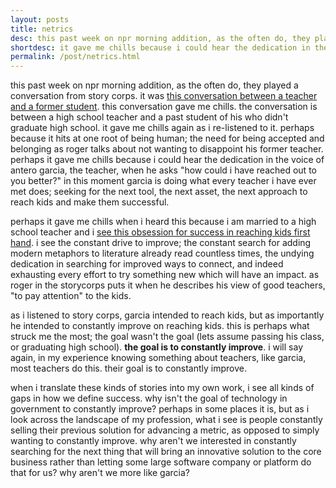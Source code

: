 ```yaml
---
layout: posts
title: netrics
desc: this past week on npr morning addition, as the often do, they played a conversation from story corps.  it was [this conversation between a teacher and a former student](http://storycorps.org/listen/antero-garcia-and-roger-alvarez-2/). this conversation gave me chills.  the conversation is between a high school teacher and a past student of his who didn't graduate high school. 
shortdesc: it gave me chills because i could hear the dedication in the voice of antero garcia, the teacher, when he asks "how could i have reached out to you better?"
permalink: /post/netrics.html
---
```


this past week on npr morning addition, as the often do, they played a conversation from story corps.  it was [this conversation between a teacher and a former student](http://storycorps.org/listen/antero-garcia-and-roger-alvarez-2/). this conversation gave me chills.  the conversation is between a high school teacher and a past student of his who didn't graduate high school.  it gave me chills again as i re-listened to it.  perhaps because it hits at one root of being human; the need for being accepted and belonging as roger talks about not wanting to disappoint his former teacher.  perhaps it gave me chills because i could hear the dedication in the voice of antero garcia, the teacher, when he asks "how could i have reached out to you better?"  in this moment garcia is doing what every teacher i have ever met does; seeking for the next tool, the next asset, the next approach to reach kids and make them successful.

perhaps it gave me chills when i heard this because i am married to a high school teacher and i [see this obsession for success in reaching kids first hand](http://feomike.github.io/post/its-never-about-technology.html).  i see the constant drive to improve; the constant search for adding modern metaphors to literature already read countless times, the undying dedication in searching for improved ways to connect, and indeed exhausting every effort to try something new which will have an impact.  as roger in the storycorps puts it when he describes his view of good teachers, "to pay attention" to the kids.

as i listened to story corps, garcia intended to reach kids, but as importantly he intended to constantly improve on reaching kids.  this is perhaps what struck me the most; the goal wasn't the goal (lets assume passing his class, or graduating high school). **the goal is to constantly improve**.  i will say again, in my experience knowing something about teachers, like garcia, most teachers do this.  their goal is to constantly improve.

when i translate these kinds of stories into my own work, i see all kinds of gaps in how we define success.  why isn't the goal of technology in government to constantly improve?  perhaps in some places it is, but as i look across the landscape of my profession, what i see is people constantly selling their previous solution for advancing a metric, as opposed to simply wanting to constantly improve.  why aren't we interested in constantly searching for the next thing that will bring an innovative solution to the core business rather than letting some large software company or platform do that for us?  why aren't we more like garcia?
